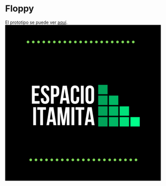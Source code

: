# Floppy
El prototipo se puede ver [aquí](https://pr.to/F2F5MF/).
![name-of-you-image](https://github.com/Ingenieria-de-Software-ITAM-2020/Floppy/blob/main/Logo.png)
